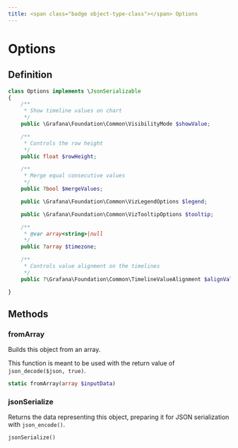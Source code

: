 ```yaml
---
title: <span class="badge object-type-class"></span> Options
---
```

# <span class="badge object-type-class"></span> Options

## Definition

```php
class Options implements \JsonSerializable
{
    /**
     * Show timeline values on chart
     */
    public \Grafana\Foundation\Common\VisibilityMode $showValue;

    /**
     * Controls the row height
     */
    public float $rowHeight;

    /**
     * Merge equal consecutive values
     */
    public ?bool $mergeValues;

    public \Grafana\Foundation\Common\VizLegendOptions $legend;

    public \Grafana\Foundation\Common\VizTooltipOptions $tooltip;

    /**
     * @var array<string>|null
     */
    public ?array $timezone;

    /**
     * Controls value alignment on the timelines
     */
    public ?\Grafana\Foundation\Common\TimelineValueAlignment $alignValue;

}
```
## Methods

### <span class="badge object-method"></span> fromArray

Builds this object from an array.

This function is meant to be used with the return value of `json_decode($json, true)`.

```php
static fromArray(array $inputData)
```

### <span class="badge object-method"></span> jsonSerialize

Returns the data representing this object, preparing it for JSON serialization with `json_encode()`.

```php
jsonSerialize()
```

